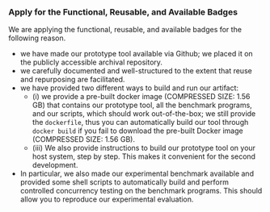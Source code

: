 ### Apply for the Functional, Reusable, and Available Badges 
 
We are applying the functional, reusable, and available badges for the following reason.
- we have made our prototype tool available via Github; we placed it on the publicly accessible archival repository.
- we carefully documented and well-structured to the extent that reuse and repurposing are facilitated.
- we have provided two different ways to build and run our artifact: 
    - (i) we provide a pre-built docker image (COMPRESSED SIZE: 1.56 GB) that contains our prototype tool, all the benchmark programs, and our scripts, which should work out-of-the-box; we still provide the `dockerfile`, thus you can automatically build our tool through `docker build` if you fail to download the pre-built Docker image (COMPRESSED SIZE: 1.56 GB).
    - (iii) We also provide instructions to build our prototype tool on your host system, step by step. This makes it convenient for the second development.
- In particular, we also made our experimental benchmark available and provided some shell scripts to automatically build and perform controlled concurrency testing on the benchmark programs. This should allow you to reproduce our experimental evaluation.
